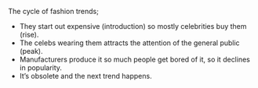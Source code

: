 The cycle of fashion trends; 
 - They start out expensive (introduction) so mostly celebrities buy them (rise).
 - The celebs wearing them attracts the attention of the general public (peak).
 - Manufacturers produce it so much people get bored of it, so it declines in popularity.
 - It’s obsolete and the next trend happens.